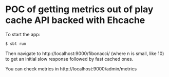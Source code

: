 # POC of getting metrics out of play cache API backed with Ehcache

To start the app:
```bash
$ sbt run
```

Then navigate to http://localhost:9000/fibonacci/<n> (where n is small, like 10)
to get an initial slow response followed by fast cached ones.

You can check metrics in http://localhost:9000/admin/metrics
